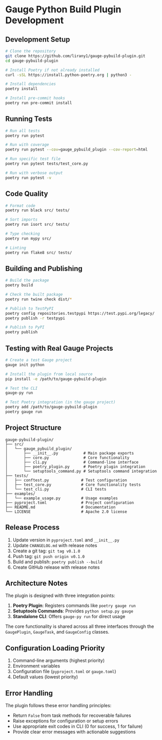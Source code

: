 # Gauge Python Build Plugin Development

## Development Setup

```bash
# Clone the repository
git clone https://github.com/lirany1/gauge-pybuild-plugin.git
cd gauge-pybuild-plugin

# Install Poetry if not already installed
curl -sSL https://install.python-poetry.org | python3 -

# Install dependencies
poetry install

# Install pre-commit hooks
poetry run pre-commit install
```

## Running Tests

```bash
# Run all tests
poetry run pytest

# Run with coverage
poetry run pytest --cov=gauge_pybuild_plugin --cov-report=html

# Run specific test file
poetry run pytest tests/test_core.py

# Run with verbose output
poetry run pytest -v
```

## Code Quality

```bash
# Format code
poetry run black src/ tests/

# Sort imports
poetry run isort src/ tests/

# Type checking
poetry run mypy src/

# Linting
poetry run flake8 src/ tests/
```

## Building and Publishing

```bash
# Build the package
poetry build

# Check the built package
poetry run twine check dist/*

# Publish to TestPyPI
poetry config repositories.testpypi https://test.pypi.org/legacy/
poetry publish -r testpypi

# Publish to PyPI
poetry publish
```

## Testing with Real Gauge Projects

```bash
# Create a test Gauge project
gauge init python

# Install the plugin from local source
pip install -e /path/to/gauge-pybuild-plugin

# Test the CLI
gauge-py run

# Test Poetry integration (in the gauge project)
poetry add /path/to/gauge-pybuild-plugin
poetry gauge run
```

## Project Structure

```
gauge-pybuild-plugin/
├── src/
│   └── gauge_pybuild_plugin/
│       ├── __init__.py           # Main package exports
│       ├── core.py               # Core functionality
│       ├── cli.py                # Command-line interface
│       ├── poetry_plugin.py      # Poetry plugin integration
│       └── setuptools_command.py # Setuptools command integration
├── tests/
│   ├── conftest.py              # Test configuration
│   ├── test_core.py             # Core functionality tests
│   └── test_cli.py              # CLI tests
├── examples/
│   └── example_usage.py         # Usage examples
├── pyproject.toml               # Project configuration
├── README.md                    # Documentation
└── LICENSE                      # Apache 2.0 license
```

## Release Process

1. Update version in `pyproject.toml` and `__init__.py`
2. Update `CHANGELOG.md` with release notes
3. Create a git tag: `git tag v0.1.0`
4. Push tag: `git push origin v0.1.0`
5. Build and publish: `poetry publish --build`
6. Create GitHub release with release notes

## Architecture Notes

The plugin is designed with three integration points:

1. **Poetry Plugin**: Registers commands like `poetry gauge run`
2. **Setuptools Commands**: Provides `python setup.py gauge`
3. **Standalone CLI**: Offers `gauge-py run` for direct usage

The core functionality is shared across all three interfaces through the `GaugePlugin`, `GaugeTask`, and `GaugeConfig` classes.

## Configuration Loading Priority

1. Command-line arguments (highest priority)
2. Environment variables
3. Configuration file (`pyproject.toml` or `gauge.toml`)
4. Default values (lowest priority)

## Error Handling

The plugin follows these error handling principles:

- Return `False` from task methods for recoverable failures
- Raise exceptions for configuration or setup errors
- Use appropriate exit codes in CLI (0 for success, 1 for failure)
- Provide clear error messages with actionable suggestions